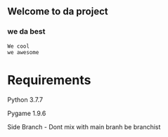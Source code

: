 ## Welcome to da project
### we da best
    We cool
    we awesome
# Requirements
  Python 3.7.7

  Pygame 1.9.6

Side Branch - Dont mix with main branh 
be branchist
